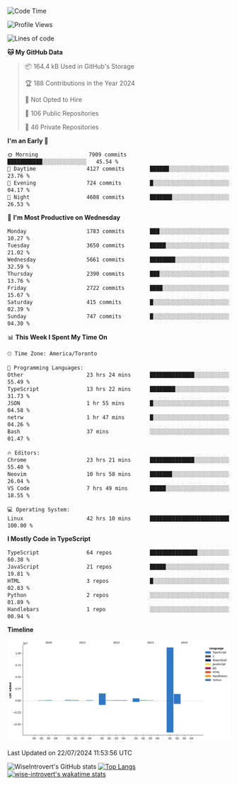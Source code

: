 <!--START_SECTION:waka-->
![Code Time](http://img.shields.io/badge/Code%20Time-1%2C944%20hrs%2016%20mins-blue)

![Profile Views](http://img.shields.io/badge/Profile%20Views-0-blue)

![Lines of code](https://img.shields.io/badge/From%20Hello%20World%20I%27ve%20Written-15.3%20million%20lines%20of%20code-blue)

**🐱 My GitHub Data** 

> 📦 164.4 kB Used in GitHub's Storage 
 > 
> 🏆 188 Contributions in the Year 2024
 > 
> 🚫 Not Opted to Hire
 > 
> 📜 106 Public Repositories 
 > 
> 🔑 46 Private Repositories 
 > 
**I'm an Early 🐤** 

```text
🌞 Morning                7909 commits        ███████████░░░░░░░░░░░░░░   45.54 % 
🌆 Daytime                4127 commits        ██████░░░░░░░░░░░░░░░░░░░   23.76 % 
🌃 Evening                724 commits         █░░░░░░░░░░░░░░░░░░░░░░░░   04.17 % 
🌙 Night                  4608 commits        ███████░░░░░░░░░░░░░░░░░░   26.53 % 
```
📅 **I'm Most Productive on Wednesday** 

```text
Monday                   1783 commits        ███░░░░░░░░░░░░░░░░░░░░░░   10.27 % 
Tuesday                  3650 commits        █████░░░░░░░░░░░░░░░░░░░░   21.02 % 
Wednesday                5661 commits        ████████░░░░░░░░░░░░░░░░░   32.59 % 
Thursday                 2390 commits        ███░░░░░░░░░░░░░░░░░░░░░░   13.76 % 
Friday                   2722 commits        ████░░░░░░░░░░░░░░░░░░░░░   15.67 % 
Saturday                 415 commits         █░░░░░░░░░░░░░░░░░░░░░░░░   02.39 % 
Sunday                   747 commits         █░░░░░░░░░░░░░░░░░░░░░░░░   04.30 % 
```


📊 **This Week I Spent My Time On** 

```text
🕑︎ Time Zone: America/Toronto

💬 Programming Languages: 
Other                    23 hrs 24 mins      ██████████████░░░░░░░░░░░   55.49 % 
TypeScript               13 hrs 22 mins      ████████░░░░░░░░░░░░░░░░░   31.73 % 
JSON                     1 hr 55 mins        █░░░░░░░░░░░░░░░░░░░░░░░░   04.58 % 
netrw                    1 hr 47 mins        █░░░░░░░░░░░░░░░░░░░░░░░░   04.26 % 
Bash                     37 mins             ░░░░░░░░░░░░░░░░░░░░░░░░░   01.47 % 

🔥 Editors: 
Chrome                   23 hrs 21 mins      ██████████████░░░░░░░░░░░   55.40 % 
Neovim                   10 hrs 58 mins      ███████░░░░░░░░░░░░░░░░░░   26.04 % 
VS Code                  7 hrs 49 mins       █████░░░░░░░░░░░░░░░░░░░░   18.55 % 

💻 Operating System: 
Linux                    42 hrs 10 mins      █████████████████████████   100.00 % 
```

**I Mostly Code in TypeScript** 

```text
TypeScript               64 repos            ███████████████░░░░░░░░░░   60.38 % 
JavaScript               21 repos            █████░░░░░░░░░░░░░░░░░░░░   19.81 % 
HTML                     3 repos             █░░░░░░░░░░░░░░░░░░░░░░░░   02.83 % 
Python                   2 repos             ░░░░░░░░░░░░░░░░░░░░░░░░░   01.89 % 
Handlebars               1 repo              ░░░░░░░░░░░░░░░░░░░░░░░░░   00.94 % 
```



**Timeline**

![Lines of Code chart](https://raw.githubusercontent.com/wise-introvert/wise-introvert/master/assets/bar_graph.png)


 Last Updated on 22/07/2024 11:53:56 UTC
<!--END_SECTION:waka-->

![WiseIntrovert's GitHub stats](https://github-readme-stats.vercel.app/api?username=wise-introvert&count_private=true&show_icons=true)
[![Top Langs](https://github-readme-stats.vercel.app/api/top-langs/?username=wise-introvert&langs_count=10)](https://github.com/anuraghazra/github-readme-stats)
[![wise-introvert's wakatime stats](https://github-readme-stats.vercel.app/api/wakatime?username=wiseintrovert)](https://github.com/anuraghazra/github-readme-stats)
